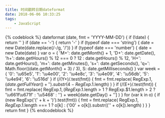```yaml
---
title: 时间戳转日期dateformat
date: 2018-06-06 10:33:25
tags:
	- JavaScript
---
```

{% codeblock %}
dateformat (date, fmt = 'YYYY-MM-DD') {
  if (!date) {
    return ''
  }
  if (date == '-') {
    return '-'
  }
  if (typeof date === 'string') {
    date = new Date(date.replace(/-/g, '/'))
  }
  if (typeof date === 'number') {
    date = new Date(date)
  }
  var o = {
    'M+': date.getMonth() + 1,
    'D+': date.getDate(),
    'h+': date.getHours() % 12 === 0 ? 12 : date.getHours() % 12,
    'H+': date.getHours(),
    'm+': date.getMinutes(),
    's+': date.getSeconds(),
    'q+': Math.floor((date.getMonth() + 3) / 3),
    S: date.getMilliseconds()
  }
  var week = {
    '0': '\u65e5',
    '1': '\u4e00',
    '2': '\u4e8c',
    '3': '\u4e09',
    '4': '\u56db',
    '5': '\u4e94',
    '6': '\u516d'
  }
  if (/(Y+)/.test(fmt)) {
    fmt = fmt.replace(
      RegExp.$1,
      (date.getFullYear() + '').substr(4 - RegExp.$1.length)
    )
  }
  if (/(E+)/.test(fmt)) {
    fmt = fmt.replace(
      RegExp.$1,
      (RegExp.$1.length > 1
        ? RegExp.$1.length > 2
          ? '\u661f\u671f'
          : '\u5468'
        : '') + week[date.getDay() + '']
    )
  }
  for (var k in o) {
    if (new RegExp('(' + k + ')').test(fmt)) {
      fmt = fmt.replace(
        RegExp.$1,
        RegExp.$1.length === 1 ? o[k] : ('00' + o[k]).substr(('' + o[k]).length)
      )
    }
  }
  return fmt
}
{% endcodeblock %}
